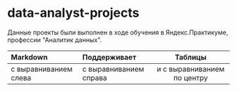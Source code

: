 # data-analyst-projects
Данные проекты были выполнен в ходе обучения в Яндекс.Практикуме, профессии "Аналитик данных".

| Markdown | Поддерживает | Таблицы |
| :-------------------- | :--------------------- |:---------------------------:|
| с выравниванием слева | с выравниванием справа | и с выравниванием по центру |
